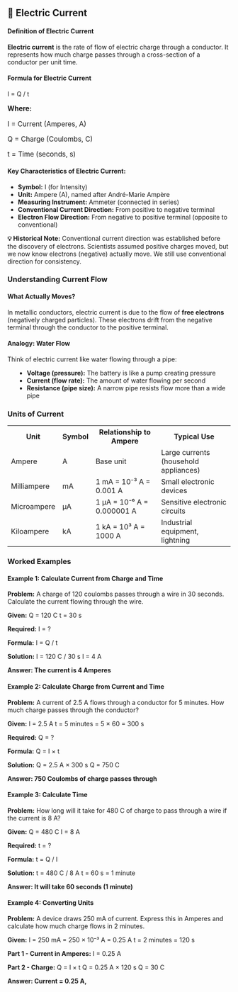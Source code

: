 <!-- ELECTRIC CURRENT SECTION -->
<div id="current" class="section">
                <div class="module">
                    <h2>🔋 Electric Current</h2>
                    
<div class="definition-card">
    <h4>Definition of Electric Current</h4>
    <p><strong>Electric current</strong> is the rate of flow of electric charge through a conductor. It represents how much charge passes through a cross-section of a conductor per unit time.</p>
                    </div>
                    
<div class="formula-box">
                        <h4>Formula for Electric Current</h4>
                        <div class="formula">I = Q / t</div>
                        <div style="margin-top: 15px; font-size: 1.1em;">
                            <p><strong>Where:</strong></p>
                            <p>I = Current (Amperes, A)</p>
                            <p>Q = Charge (Coulombs, C)</p>
                            <p>t = Time (seconds, s)</p>
                        </div>
                    </div>
                    
<div class="key-points">
                        <h4>Key Characteristics of Electric Current:</h4>
                        <ul>
                            <li><strong>Symbol:</strong> I (for Intensity)</li>
                            <li><strong>Unit:</strong> Ampere (A), named after André-Marie Ampère</li>
                            <li><strong>Measuring Instrument:</strong> Ammeter (connected in series)</li>
                            <li><strong>Conventional Current Direction:</strong> From positive to negative terminal</li>
                            <li><strong>Electron Flow Direction:</strong> From negative to positive terminal (opposite to conventional)</li>
                        </ul>
                    </div>
                    
<div class="note">
                        <strong>💡 Historical Note:</strong> Conventional current direction was established before the discovery of electrons. Scientists assumed positive charges moved, but we now know electrons (negative) actually move. We still use conventional direction for consistency.
                    </div>
                    
<h3>Understanding Current Flow</h3>
                    <div class="definition-card">
                        <h4>What Actually Moves?</h4>
                        <p>In metallic conductors, electric current is due to the flow of <strong>free electrons</strong> (negatively charged particles). These electrons drift from the negative terminal through the conductor to the positive terminal.</p>
                        
<div class="example" style="margin-top: 15px;">
                            <h4>Analogy: Water Flow</h4>
                            <p>Think of electric current like water flowing through a pipe:</p>
                            <ul style="margin-left: 20px; margin-top: 10px;">
                                <li><strong>Voltage (pressure):</strong> The battery is like a pump creating pressure</li>
                                <li><strong>Current (flow rate):</strong> The amount of water flowing per second</li>
                                <li><strong>Resistance (pipe size):</strong> A narrow pipe resists flow more than a wide pipe</li>
                            </ul>
                        </div>
                    </div>
                    
<h3>Units of Current</h3>
                    <table class="comparison-table">
                        <tr>
                            <th>Unit</th>
                            <th>Symbol</th>
                            <th>Relationship to Ampere</th>
                            <th>Typical Use</th>
                        </tr>
                        <tr>
                            <td>Ampere</td>
                            <td>A</td>
                            <td>Base unit</td>
                            <td>Large currents (household appliances)</td>
                        </tr>
                        <tr>
                            <td>Milliampere</td>
                            <td>mA</td>
                            <td>1 mA = 10⁻³ A = 0.001 A</td>
                            <td>Small electronic devices</td>
                        </tr>
                        <tr>
                            <td>Microampere</td>
                            <td>μA</td>
                            <td>1 μA = 10⁻⁶ A = 0.000001 A</td>
                            <td>Sensitive electronic circuits</td>
                        </tr>
                        <tr>
                            <td>Kiloampere</td>
                            <td>kA</td>
                            <td>1 kA = 10³ A = 1000 A</td>
                            <td>Industrial equipment, lightning</td>
                        </tr>
                    </table>
                    
<h3>Worked Examples</h3>
                    
<div class="example">
                        <h4>Example 1: Calculate Current from Charge and Time</h4>
                        <p><strong>Problem:</strong> A charge of 120 coulombs passes through a wire in 30 seconds. Calculate the current flowing through the wire.</p>
                        
<div class="calculation">
<strong>Given:</strong>
Q = 120 C
t = 30 s

<strong>Required:</strong>
I = ?

<strong>Formula:</strong>
I = Q / t

<strong>Solution:</strong>
I = 120 C / 30 s
I = 4 A

<strong>Answer: The current is 4 Amperes</strong>
                        </div>
                    </div>
                    
<div class="example">
                        <h4>Example 2: Calculate Charge from Current and Time</h4>
                        <p><strong>Problem:</strong> A current of 2.5 A flows through a conductor for 5 minutes. How much charge passes through the conductor?</p>
                        
<div class="calculation">
<strong>Given:</strong>
I = 2.5 A
t = 5 minutes = 5 × 60 = 300 s

<strong>Required:</strong>
Q = ?

<strong>Formula:</strong>
Q = I × t

<strong>Solution:</strong>
Q = 2.5 A × 300 s
Q = 750 C

<strong>Answer: 750 Coulombs of charge passes through</strong>
                        </div>
                    </div>
                    
<div class="example">
                        <h4>Example 3: Calculate Time</h4>
                        <p><strong>Problem:</strong> How long will it take for 480 C of charge to pass through a wire if the current is 8 A?</p>
                        
<div class="calculation">
<strong>Given:</strong>
Q = 480 C
I = 8 A

<strong>Required:</strong>
t = ?

<strong>Formula:</strong>
t = Q / I

<strong>Solution:</strong>
t = 480 C / 8 A
t = 60 s = 1 minute

<strong>Answer: It will take 60 seconds (1 minute)</strong>
                        </div>
                    </div>
                    
<div class="example">
                        <h4>Example 4: Converting Units</h4>
                        <p><strong>Problem:</strong> A device draws 250 mA of current. Express this in Amperes and calculate how much charge flows in 2 minutes.</p>
                        
<div class="calculation">
<strong>Given:</strong>
I = 250 mA = 250 × 10⁻³ A = 0.25 A
t = 2 minutes = 120 s

<strong>Part 1 - Current in Amperes:</strong>
I = 0.25 A

<strong>Part 2 - Charge:</strong>
Q = I × t
Q = 0.25 A × 120 s
Q = 30 C

<strong>Answer: Current = 0.25 A,